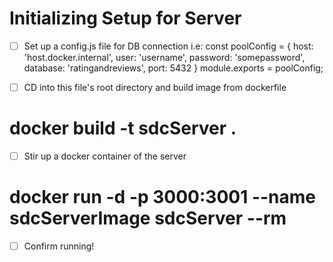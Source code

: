 # Initializing Setup for Server

- [ ] Set up a config.js file for DB connection
    i.e:
          const poolConfig = {
            host: 'host.docker.internal',
            user: 'username',
            password: 'somepassword',
            database: 'ratingandreviews',
            port: 5432
          }
          module.exports = poolConfig;

- [ ] CD into this file's root directory and build image from dockerfile
#        docker build -t sdcServer .        #


- [ ] Stir up a docker container of the server

#        docker run -d -p 3000:3001 --name sdcServerImage sdcServer --rm       #

- [ ] Confirm running!